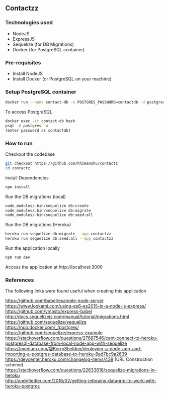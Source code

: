 ## Contactzz
### Technologies used
- NodeJS
- ExpressJS
- Sequelize (for DB Migrations)
- Docker (for PostgreSQL container)

### Pre-requisites
- Install NodeJS
- Install Docker (or PostgreSQL on your machine)

### Setup PostgreSQL container
```bash
docker run --name contact-db -e POSTGRES_PASSWORD=contactdb -d postgres
```
To access PostgreSQL  
```bash
docker exec -it contact-db bash
psql -U postgres -W 
(enter password as contactdb)
```
  
### How to run
Checkout the codebase 
```bash
git checkout https://github.com/hhimanshu/contactz
cd contactz
```
Install Dependencies
```bash
npm install
```

Run the DB migrations (local)
```bash
node_modules/.bin/sequelize db:create
node_modules/.bin/sequelize db:migrate
node_modules/.bin/sequelize db:seed:all
```

Run the DB migrations (Heroku)
```bash
heroku run sequelize db:migrate --app contactzz
heroku run sequelize db:seed:all --app contactzz
```

Run the application locally
```bash
npm run dev
```

Access the application at http://localhost:3000

### References
The following links were found useful when creating this application  

https://github.com/babel/example-node-server  
https://www.lookami.com/using-es6-es2015-in-a-node-js-express/  
https://github.com/vmasto/express-babel  
http://docs.sequelizejs.com/manual/tutorial/migrations.html  
https://github.com/sequelize/sequelize   
https://hub.docker.com/_/postgres/  
https://github.com/sequelize/express-example  
https://stackoverflow.com/questions/27687546/cant-connect-to-heroku-postgresql-database-from-local-node-app-with-sequelize  
https://medium.com/@KerrySheldon/deploying-a-node-app-and-importing-a-postgres-database-to-heroku-8ad7bc9a2639  
https://devcenter.heroku.com/changelog-items/438 (URL Construction scheme)  
https://stackoverflow.com/questions/22633618/sequelize-migrations-in-heroku  
http://andyfiedler.com/2016/02/getting-jetbrains-datagrip-to-work-with-heroku-postgres  
 